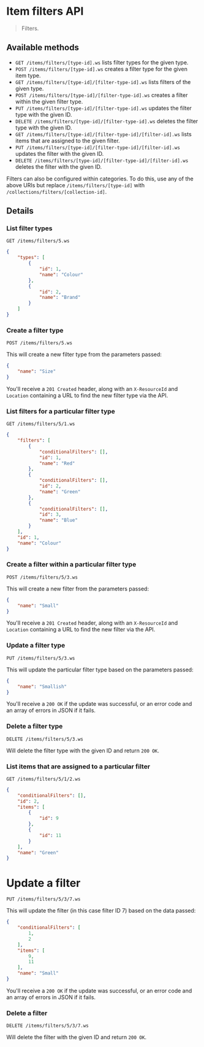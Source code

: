 # Item filters API

> Filters.

## Available methods

* `GET /items/filters/[type-id].ws` lists filter types for the given type.
* `POST /items/filters/[type-id].ws` creates a filter type for the given item type.
* `GET /items/filters/[type-id]/[filter-type-id].ws` lists filters of the given type.
* `POST /items/filters/[type-id]/[filter-type-id].ws` creates a filter within the given filter type.
* `PUT /items/filters/[type-id]/[filter-type-id].ws` updates the filter type with the given ID.
* `DELETE /items/filters/[type-id]/[filter-type-id].ws` deletes the filter type with the given ID.
* `GET /items/filters/[type-id]/[filter-type-id]/[filter-id].ws` lists items that are assigned to the given filter.
* `PUT /items/filters/[type-id]/[filter-type-id]/[filter-id].ws` updates the filter with the given ID.
* `DELETE /items/filters/[type-id]/[filter-type-id]/[filter-id].ws` deletes the filter with the given ID.

Filters can also be configured within categories. To do this, use any of the above URIs but replace `/items/filters/[type-id]` with `/collections/filters/[collection-id]`.

## Details

### List filter types
```
GET /items/filters/5.ws
```
```json
{
    "types": [
        {
            "id": 1,
            "name": "Colour"
        },
        {
            "id": 2,
            "name": "Brand"
        }
    ]
}
```

### Create a filter type
```
POST /items/filters/5.ws
```
This will create a new filter type from the parameters passed:
```json
{
    "name": "Size"
}
```
You'll receive a `201 Created` header, along with an `X-ResourceId` and `Location` containing a URL to find the new filter type via the API.

### List filters for a particular filter type
```
GET /items/filters/5/1.ws
```
```json
{
    "filters": [
        {
            "conditionalFilters": [],
            "id": 1,
            "name": "Red"
        },
        {
            "conditionalFilters": [],
            "id": 2,
            "name": "Green"
        },
        {
            "conditionalFilters": [],
            "id": 3,
            "name": "Blue"
        }
    ],
    "id": 1,
    "name": "Colour"
}
```

### Create a filter within a particular filter type
```
POST /items/filters/5/3.ws
```
This will create a new filter from the parameters passed:
```json
{
    "name": "Small"
}
```
You'll receive a `201 Created` header, along with an `X-ResourceId` and `Location` containing a URL to find the new filter via the API.

### Update a filter type
```
PUT /items/filters/5/3.ws
```
This will update the particular filter type based on the parameters passed:
```json
{
    "name": "Smallish"
}
```
You'll receive a `200 OK` if the update was successful, or an error code and an array of errors in JSON if it fails.

### Delete a filter type
```
DELETE /items/filters/5/3.ws
```
Will delete the filter type with the given ID and return `200 OK`.

### List items that are assigned to a particular filter
```
GET /items/filters/5/1/2.ws
```
```json
{
    "conditionalFilters": [],
    "id": 2,
    "items": [
        {
            "id": 9
        },
        {
            "id": 11
        }
    ],
    "name": "Green"
}
```

# Update a filter
```
PUT /items/filters/5/3/7.ws
```
This will update the filter (in this case filter ID 7) based on the data passed:
```json
{
    "conditionalFilters": [
        1,
        2
    ],
    "items": [
        9,
        11
    ],
    "name": "Small"
}
```
You'll receive a `200 OK` if the update was successful, or an error code and an array of errors in JSON if it fails.

### Delete a filter
```
DELETE /items/filters/5/3/7.ws
```
Will delete the filter with the given ID and return `200 OK`.
